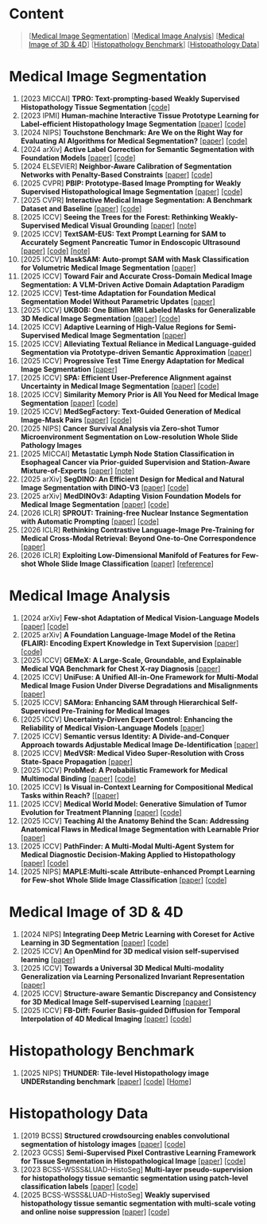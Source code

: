 # Content
>[[Medical Image Segmentation](#Segmentation)]
>[[Medical Image Analysis](#Analysis)]
>[[Medical Image of 3D & 4D](#34D)]
>[[Histopathology Benchmark](#Benchmark)]
>[[Histopathology Data](#Data)]

<a name="Segmentation"></a>
# Medical Image Segmentation
1. [2023 MICCAI] **TPRO: Text-prompting-based Weakly Supervised Histopathology Tissue Segmentation** [[code]](https://github.com/zhangst431/TPRO/tree/main)
2. [2023 IPMI] **Human-machine Interactive Tissue Prototype Learning for Label-efficient Histopathology Image Segmentation** [[paper]](https://arxiv.org/pdf/2211.14491) [[code]](https://github.com/WinterPan2017/proto2seg)
3. [2024 NIPS] **Touchstone Benchmark: Are We on the Right Way for Evaluating AI Algorithms for Medical Segmentation?** [[paper]](https://arxiv.org/pdf/2501.11803v2) [[code]](https://github.com/RiqiangGao/GDP-HMM_AAPMChallenge)
4. [2024 arXiv] **Active Label Correction for Semantic Segmentation with Foundation Models** [[paper]](https://arxiv.org/pdf/2403.10820) [[code]](https://github.com/ml-postech/active-label-correction)
5. [2024 ELSEVIER] **Neighbor-Aware Calibration of Segmentation Networks with Penalty-Based Constraints** [[paper]](https://arxiv.org/pdf/2401.14487) [[code]](https://github.com/Bala93/MarginLoss)
6. [2025 CVPR] **PBIP: Prototype-Based Image Prompting for Weakly Supervised Histopathological Image Segmentation** [[paper]](https://openaccess.thecvf.com/content/CVPR2025/papers/Tang_Prototype-Based_Image_Prompting_for_Weakly_Supervised_Histopathological_Image_Segmentation_CVPR_2025_paper.pdf) [[code]](https://github.com/QingchenTang/PBIP/tree/main)
7. [2025 CVPR] **Interactive Medical Image Segmentation: A Benchmark Dataset and Baseline** [[paper]](https://arxiv.org/pdf/2411.12814) [[code]](https://github.com/uni-medical/IMIS-Bench)
8. [2025 ICCV] **Seeing the Trees for the Forest: Rethinking Weakly-Supervised Medical Visual Grounding** [[paper]](https://arxiv.org/pdf/2505.15123) [[note]](https://mp.weixin.qq.com/s/Rfe-pO2AFMnH9avUMC_FMA?scene=1&click_id=2)
9. [2025 ICCV] **TextSAM-EUS: Text Prompt Learning for SAM to Accurately Segment Pancreatic Tumor in Endoscopic Ultrasound** [[paper]](https://www.arxiv.org/pdf/2507.18082) [[code]](https://github.com/HealthX-Lab/TextSAM-EUS) [[note]](https://mp.weixin.qq.com/s/ze4mJbvPlP7oc63rzfMnKA?scene=1&click_id=1)
10. [2025 ICCV] **MaskSAM: Auto-prompt SAM with Mask Classification for Volumetric Medical Image Segmentation** [[paper]](https://arxiv.org/pdf/2403.14103)
11. [2025 ICCV] **Toward Fair and Accurate Cross-Domain Medical Image Segmentation: A VLM-Driven Active Domain Adaptation Paradigm**
12. [2025 ICCV] **Test-time Adaptation for Foundation Medical Segmentation Model Without Parametric Updates** [[paper]](https://arxiv.org/pdf/2504.02008)
13. [2025 ICCV] **UKBOB: One Billion MRI Labeled Masks for Generalizable 3D Medical Image Segmentation** [[paper]](https://arxiv.org/pdf/2504.06908) [[code]](https://github.com/EmmanuelleB985/UK_BOB/tree/main)
14. [2025 ICCV] **Adaptive Learning of High-Value Regions for Semi-Supervised Medical Image Segmentation** [[paper]](https://arxiv.org/html/2407.21586v1)
15. [2025 ICCV] **Alleviating Textual Reliance in Medical Language-guided Segmentation via Prototype-driven Semantic Approximation** [[paper]](https://arxiv.org/pdf/2507.11055)
16. [2025 ICCV] **Progressive Test Time Energy Adaptation for Medical Image Segmentation** [[paper]](https://www.arxiv.org/pdf/2503.16616)
17. [2025 ICCV] **SPA: Efficient User-Preference Alignment against Uncertainty in Medical Image Segmentation** [[paper]](https://arxiv.org/pdf/2411.15513) [[code]](https://github.com/SuperMedIntel/SPA)
18. [2025 ICCV] **Similarity Memory Prior is All You Need for Medical Image Segmentation** [[paper]](https://arxiv.org/pdf/2507.00585) [[code]](https://github.com/vpsg-research/Sim-MPNet)
19. [2025 ICCV] **MedSegFactory: Text-Guided Generation of Medical Image-Mask Pairs** [[paper]](https://arxiv.org/pdf/2504.06897) [[code]]()
20. [2025 NIPS] **Cancer Survival Analysis via Zero-shot Tumor Microenvironment Segmentation on Low-resolution Whole Slide Pathology Images** 
21. [2025 MICCAI] **Metastatic Lymph Node Station Classification in Esophageal Cancer via Prior-guided Supervision and Station-Aware Mixture-of-Experts** [[paper]](https://papers.miccai.org/miccai-2025/paper/1419_paper.pdf) [[note]](https://mp.weixin.qq.com/s/Rfe-pO2AFMnH9avUMC_FMA?scene=1&click_id=2)
22. [2025 arXiv] **SegDINO: An Efficient Design for Medical and Natural Image Segmentation with DINO-V3** [[paper]](https://arxiv.org/pdf/2509.00833) [[code]](https://github.com/script-Yang/SegDINO)
23. [2025 arXiv] **MedDINOv3: Adapting Vision Foundation Models for Medical Image Segmentation** [[paper]](https://arxiv.org/pdf/2509.02379) [[code]](https://github.com/ricklisz/MedDINOv3)
24. [2026 ICLR] **SPROUT: Training-free Nuclear Instance Segmentation with Automatic Prompting** [[paper]](https://openreview.net/attachment?id=pqLlFR5ken&name=pdf) [[code]](https://github.com/anonymous)
25. [2026 ICLR] **Rethinking Contrastive Language-Image Pre-Training for Medical Cross-Modal Retrieval: Beyond One-to-One Correspondence** [[paper]](https://openreview.net/attachment?id=HPAzsibJFM&name=pdf)
26. [2026 ICLR] **Exploiting Low-Dimensional Manifold of Features for Few-shot Whole Slide Image Classification** [[paper]](https://openreview.net/pdf?id=HBP9uSEYME) [[reference]](https://arxiv.org/pdf/2106.09685)

<a name="Analysis"></a>
# Medical Image Analysis
1. [2024 arXiv] **Few-shot Adaptation of Medical Vision-Language Models** [[paper]](https://arxiv.org/pdf/2409.03868) [[code]](https://github.com/FereshteShakeri/few-shot-MedVLMs)
2. [2025 arXiv] **A Foundation Language-Image Model of the Retina (FLAIR): Encoding Expert Knowledge in Text Supervision** [[paper]](https://arxiv.org/pdf/2308.07898) [[code]](https://github.com/jusiro/FLAIR)
3. [2025 ICCV] **GEMeX: A Large-Scale, Groundable, and Explainable Medical VQA Benchmark for Chest X-ray Diagnosis** [[paper]](https://arxiv.org/html/2411.16778v1)
4. [2025 ICCV] **UniFuse: A Unified All-in-One Framework for Multi-Modal Medical Image Fusion Under Diverse Degradations and Misalignments** [[paper]](https://arxiv.org/pdf/2506.22736)
5. [2025 ICCV] **SAMora: Enhancing SAM through Hierarchical Self-Supervised Pre-Training for Medical Images**
6. [2025 ICCV] **Uncertainty-Driven Expert Control: Enhancing the Reliability of Medical Vision-Language Models** [[paper]](https://arxiv.org/pdf/2507.09209)
7. [2025 ICCV] **Semantic versus Identity: A Divide-and-Conquer Approach towards Adjustable Medical Image De-Identification** [[paper]](https://arxiv.org/pdf/2507.21703)
8. [2025 ICCV] **MedVSR: Medical Video Super-Resolution with Cross State-Space Propagation** [[paper]](https://arxiv.org/pdf/2509.21265?)
9. [2025 ICCV] **ProbMed: A Probabilistic Framework for Medical Multimodal Binding** [[paper]](https://www.arxiv.org/pdf/2509.25711) [[code]](https://github.com/mcintoshML/probMED)
10. [2025 ICCV] **Is Visual in-Context Learning for Compositional Medical Tasks within Reach?** [[[paper]](https://arxiv.org/pdf/2507.00868)
11. [2025 ICCV] **Medical World Model: Generative Simulation of Tumor Evolution for Treatment Planning** [[paper]](https://arxiv.org/pdf/2506.02327) [[code]](https://github.com/scott-yjyang/MeWM)
12. [2025 ICCV] **Teaching AI the Anatomy Behind the Scan: Addressing Anatomical Flaws in Medical Image Segmentation with Learnable Prior** [[paper]](https://arxiv.org/pdf/2403.18878)
13. [2025 ICCV] **PathFinder: A Multi-Modal Multi-Agent System for Medical Diagnostic Decision-Making Applied to Histopathology** [[paper]](https://arxiv.org/pdf/2502.08916) [[code]](https://pathfinder-dx.github.io/)
14. [2025 NIPS] **MAPLE:Multi-scale Attribute-enhanced Prompt Learning for Few-shot Whole Slide Image Classification** [[paper]](https://arxiv.org/pdf/2509.25863) [[code]](https://github.com/JJ-ZHOU-Code/MAPLE)

<a name="34D"></a>
# Medical Image of 3D & 4D
1. [2024 NIPS] **Integrating Deep Metric Learning with Coreset for Active Learning in 3D Segmentation** [[paper]](https://arxiv.org/pdf/2411.15763) [[code]](https://github.com/arvindmvepa/al-seg)
2. [2025 ICCV] **An OpenMind for 3D medical vision self-supervised learning** [[paper]](https://arxiv.org/pdf/2412.17041)
3. [2025 ICCV] **Towards a Universal 3D Medical Multi-modality Generalization via Learning Personalized Invariant Representation** [[paper]](https://arxiv.org/pdf/2411.06106)
4. [2025 ICCV] **Structure-aware Semantic Discrepancy and Consistency for 3D Medical Image Self-supervised Learning** [[papaer]](https://arxiv.org/pdf/2507.02581)
5. [2025 ICCV] **FB-Diff: Fourier Basis-guided Diffusion for Temporal Interpolation of 4D Medical Imaging** [[paper]](https://arxiv.org/pdf/2507.04547) [[code]](https://github.com/AlexYouXin/FB-Diff)

<a name="Benchmark"></a>
# Histopathology Benchmark
1. [2025 NIPS] **THUNDER: Tile-level Histopathology image UNDERstanding benchmark** [[paper]](https://arxiv.org/pdf/2507.07860) [[code]](https://github.com/MICS-Lab/thunder) [[Home]](https://mics-lab.github.io/thunder/)

<a name="Data"></a>
# Histopathology Data
1. [2019 BCSS] **Structured crowdsourcing enables convolutional segmentation of histology images** [[paper]](https://watermark02.silverchair.com/bioinformatics_35_18_3461.pdf?token=AQECAHi208BE49Ooan9kkhW_Ercy7Dm3ZL_9Cf3qfKAc485ysgAAA4EwggN9BgkqhkiG9w0BBwagggNuMIIDagIBADCCA2MGCSqGSIb3DQEHATAeBglghkgBZQMEAS4wEQQMdQgge43Pl6GBA4sfAgEQgIIDNEgwfBYh9wWkJS1sZkr7exN590ZAn0IJuSunOg-FjE_uiNQHSgxokabQL_EWi7ut8ZJYPOYwyYIexDsIfqcWqUhx1Ed0foAhJ63jefRCZvIBWrDtVbjANNWarlwdgUDe6ZYC6LgwdIw_IefFQCDZw4keycgcVCic7rrbfG5vVPDEDVogaZ2IqiLwKm9MuU9IM8XdJ6uEQUZGTRMKy5IXnK9gjOk8wnsWyhnf_PuHvFkST1VWRdCP6y2Tj7SBROcP5Kb5F0GUaSF9hEF9uLANXGVmIMjbROUkkyKu2CzhFEH9rx3Sq0lkBkNcwQtZQZwupXsc77Bf1AgtvUfcVHof3s-RjRNSD8BvpjJeY4cfIob2-Nh5qS4re3tnKi0fdtk3jYkyBNynnFV8GE1JIwruF1pfrgkte3Lp4BcKjXMgsvk2kX5om28E9r9nPIn_Xbx30iqNBWF7SPAbXYU3jqhjFJzDkSk-VMnpMtY3MKAmIJTeQm-roxKHIikTErjmPWJj1fRXYRXvSScIO1rjDrpXbBhXhMOt7e4LjNdU4umPezdwULjh6DkcA-M6DaJ9gbs7muvmXo3HdzCzojT8IUcGCXg0ZS6-O4MusVL3bMZQ2-ZEBAR5NYuYcd04ACGikzRuXshUzgWs1ck8jvHD1ymbI4EzzTmit1qzzjbp9AniXsDxjY2ZPYsbRLMPgKxb5LxTeBs4Oi5CnQzGE5l76KCpF_64xytGWWCmTjb8za8hhynW-_yStWz0GpazmxTBbM80_tzed1Am-3_mSt1Ve3Ar746siO--ghQbYBW15_YxBmWvq_LsLi83n-ZYgEu3Z4iLj90Up_W_dFxqtTVI1KPb72mTO87yBw557fwFMCCLdPwzFtNU40kCEpbCZUqKXy6YC2eJ2NJcbv0qoFrwS8sqvbvcf_V_Yl726CLz_kARgmSwwmovcL_Fx1yaAldED30FrKd_aj5HL1xDTBw8_kONpcVVaQMpsd2VJHlftvO2GzBc2m8ZZJoxOjQ3XDg9GQRFYPeteePH2fBeenH1copQV6ptTDIkMoQzaqDOY4wqWv4OL_yxAqQUi3U3m2glZMq0egA40TA) [[code]](https://github.com/junqiangchen/CrowdsourcingDataset-Amgadetal2019)
2. [2023 GCSS] **Semi-Supervised Pixel Contrastive Learning Framework for Tissue Segmentation in Histopathological Image** [[paper]](https://ieeexplore.ieee.org/stamp/stamp.jsp?tp=&arnumber=9926096) [[code]](https://github.com/Jiangbo-Shi/SSPCL)
3. [2023 BCSS-WSSS&LUAD-HistoSeg] **Multi-layer pseudo-supervision for histopathology tissue semantic segmentation using patch-level classification labels** [[paper]](https://doi.org/10.1016/j.media.2022.102487) [[code]](https://github.com/ChuHan89/WSSS-Tissue)
4. [2025 BCSS-WSSS&LUAD-HistoSeg] **Weakly supervised histopathology tissue semantic segmentation with multi-scale voting and online noise suppression** [[paper]](https://doi.org/10.1016/j.engappai.2025.111100) [[code]](https://github.com/Z-hualong/wsss-tissue)
